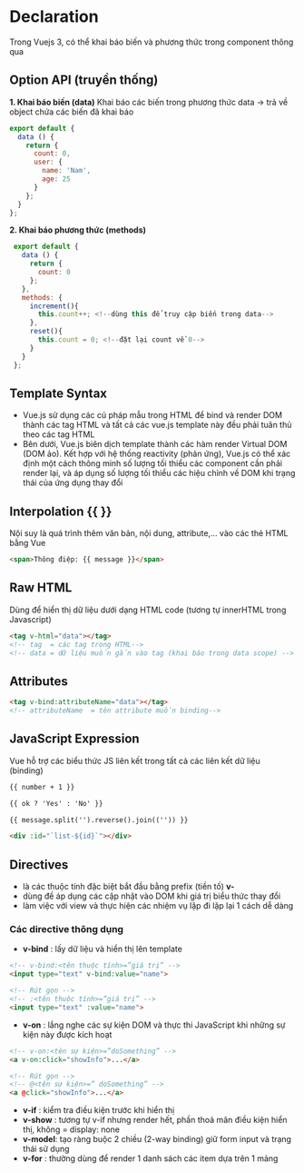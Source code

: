 # Declaration
Trong Vuejs 3, có thể khai báo biến và phương thức trong component thông qua

## Option API (truyền thống)
**1. Khai báo biến (data)**
Khai báo các biến trong phương thức data -> trả về object chứa các biến đã khai báo
  ```js
  export default {
    data () {
      return {
        count: 0,
        user: {
          name: 'Nam',
          age: 25
        }
      };
    }
  };
  ```

  **2. Khai báo phương thức (methods)**
 ```js
  export default {
    data () {
      return {
        count: 0
      };
    },
    methods: {
      increment(){
        this.count++; <!--dùng this để truy cập biến trong data-->
      },
      reset(){
        this.count = 0; <!--đặt lại count về 0-->
      }
    }
  };
  ```

## Template Syntax
- Vue.js sử dụng các cú pháp mẫu trong HTML để bind và render DOM thành các tag HTML và tất cả các vue.js template này đều phải tuân thủ theo các tag HTML
- Bên dưới, Vue.js biên dịch template thành các hàm render Virtual DOM (DOM ảo). Kết hợp với hệ thống reactivity (phản ứng), Vue.js có thể xác định một cách thông minh số lượng tối thiểu các component cần phải render lại, và áp dụng số lượng tối thiểu các hiệu chỉnh về DOM khi trạng thái của ứng dụng thay đổi

## Interpolation **{{ }}**
Nội suy là quá trình thêm văn bản, nội dung, attribute,... vào các thẻ HTML bằng Vue
```html 
<span>Thông điệp: {{ message }}</span>
```

## Raw HTML
Dùng để hiển thị dữ liệu dưới dạng HTML code (tương tự innerHTML trong Javascript)
```html 
<tag v-html="data"></tag>
<!-- tag  = các tag trong HTML-->
<!-- data = dữ liệu muốn gắn vào tag (khai báo trong data scope) -->
```

## Attributes
```html 
<tag v-bind:attributeName="data"></tag>
<!-- attributeName  = tên attribute muốn binding-->
```
## JavaScript Expression
Vue hỗ trợ các biểu thức JS liên kết trong tất cả các liên kết dữ liệu (binding)
```html 
{{ number + 1 }}

{{ ok ? 'Yes' : 'No' }}

{{ message.split('').reverse().join(('')) }}

<div :id="`list-${id}`"></div>
```

## Directives
- là các thuộc tính đặc biệt bắt đầu bằng prefix (tiền tố) **v-**
- dùng đề áp dụng các cập nhật vào DOM khi giá trị biểu thức thay đổi
- làm việc với view và thực hiện các nhiệm vụ lặp đi lặp lại 1 cách dễ dàng
### Các directive thông dụng
- **v-bind** : lấy dữ liệu và hiển thị lên template
```html
<!-- v-bind:<tên thuộc tính>=”giá trị” -->
<input type="text" v-bind:value="name">

<!-- Rút gọn -->
<!-- :<tên thuộc tính>=”giá trị” -->
<input type="text" :value="name"> 
```
- **v-on**   : lắng nghe các sự kiện DOM và thực thi JavaScript khi những sự kiện này được kích hoạt
```html
<!-- v-on:<tên sự kiện>=”doSomething” -->
<a v-on:click="showInfo">...</a>

<!-- Rút gọn -->
<!-- @<tên sự kiện>=” doSomething” -->
<a @click="showInfo">...</a>
```
- **v-if**   : kiểm tra điều kiện trước khi hiển thị
- **v-show** : tương tự v-if nhưng render hết, phần thoả mãn điều kiện hiển thị, không = display: none
- **v-model**: tạo ràng buộc 2 chiều (2-way binding) giữ form input và trạng thái sử dụng
- **v-for**  : thường dùng để render 1 danh sách các item dựa trên 1 mảng